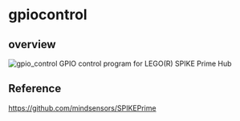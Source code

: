 # gpiocontrol

## overview
![gpio_control](https://user-images.githubusercontent.com/5597377/125878745-2f7e58cf-7ecb-4a0d-a5e0-25b61f007146.jpg)
GPIO control program for LEGO(R) SPIKE Prime Hub

## Reference

https://github.com/mindsensors/SPIKEPrime
